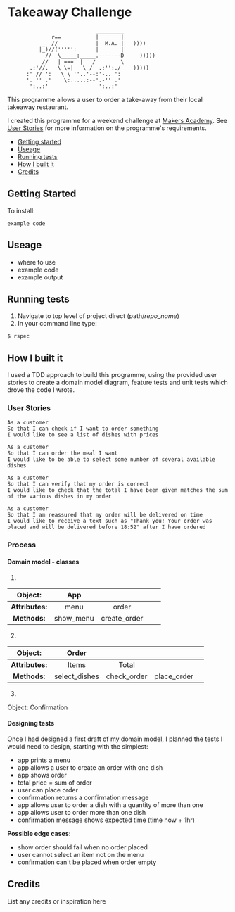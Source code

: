 Takeaway Challenge
==================
```
                            _________
              r==           |       |
           _  //            |  M.A. |   ))))
          |_)//(''''':      |       |
            //  \_____:_____.-------D     )))))
           //   | ===  |   /        \
       .:'//.   \ \=|   \ /  .:'':./    )))))
      :' // ':   \ \ ''..'--:'-.. ':
      '. '' .'    \:.....:--'.-'' .'
       ':..:'                ':..:'

 ```
This programme allows a user to order a take-away from their local takeaway restaurant.

I created this programme for a weekend challenge at [Makers Academy](https://github.com/makersacademy). See [User Stories](#user-stories) for more information on the programme's requirements.


* [Getting started](#Getting-Started)
* [Useage](#useage)
* [Running tests](#Running-tests)
* [How I built it](#How-i-built-it)
* [Credits](#credits)


## Getting Started ##

To install:

```shell
example code
```

## Useage ##

- where to use
- example code 
- example output

## Running tests ##

1. Navigate to top level of project direct (path/*repo_name*)
2. In your command line type:

```shell
$ rspec
```

## How I built it ##

I used a TDD approach to build this programme, using the provided user stories to create a domain model diagram, feature tests and unit tests which drove the code I wrote.

### User Stories ###

```
As a customer
So that I can check if I want to order something
I would like to see a list of dishes with prices

As a customer
So that I can order the meal I want
I would like to be able to select some number of several available dishes

As a customer
So that I can verify that my order is correct
I would like to check that the total I have been given matches the sum of the various dishes in my order

As a customer
So that I am reassured that my order will be delivered on time
I would like to receive a text such as "Thank you! Your order was placed and will be delivered before 18:52" after I have ordered
```

### Process ###

#### Domain model - classes ####

1.

| Object: |App| | | |
|:------:|:------------:|:-:|:-:|:-:|
|**Attributes:**|menu|order| | |
|**Methods:**|show_menu|create_order|

2.

| Object: |Order| | | |
|:------:|:------------:|:-:|:-:|:-:|
|**Attributes:**|Items|Total| | |
|**Methods:**|select_dishes|check_order|place_order|

3. 

Object: Confirmation

#### Designing tests ####

Once I had designed a first draft of my domain model, I planned the tests I would need to design, starting with the simplest:

* app prints a menu
* app allows a user to create an order with one dish
* app shows order
* total price = sum of order
* user can place order
* confirmation returns a confirmation message
* app allows user to order a dish with a quantity of more than one
* app allows user to order more than one dish
* confirmation message shows expected time (time now + 1hr)

**Possible edge cases:**

* show order should fail when no order placed
* user cannot select an item not on the menu
* confirmation can't be placed when order empty



## Credits ##

List any credits or inspiration here


